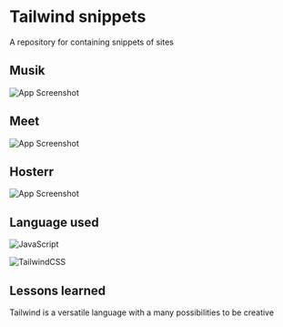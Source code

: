 
# Tailwind snippets
A repository for containing snippets of sites

## Musik

![App Screenshot](https://i.imgur.com/Lg6MCZr.png)

## Meet
![App Screenshot](https://i.imgur.com/kE9EhhV.png)

## Hosterr
![App Screenshot](https://i.imgur.com/VP6L4Gr.png)



## Language used

![JavaScript](https://img.shields.io/badge/javascript-%23323330.svg?style=for-the-badge&logo=javascript&logoColor=%23F7DF1E)

![TailwindCSS](https://img.shields.io/badge/tailwindcss-%2338B2AC.svg?style=for-the-badge&logo=tailwind-css&logoColor=white)
## Lessons learned

Tailwind is a versatile language with a many possibilities to be creative

